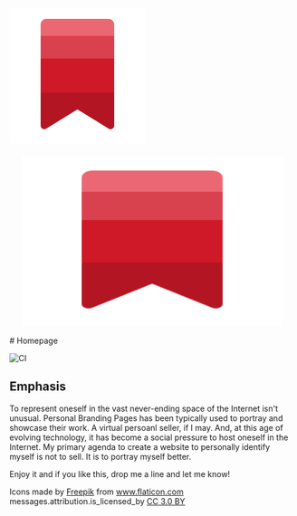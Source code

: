 ![# Homepage](https://github.com/thedhanawada/Homepage/blob/master/bookmark.png?raw=true "Homepage Logo")
---
<p align="center">
  <img width="460" height="300" src="https://github.com/thedhanawada/Homepage/blob/master/bookmark.png?raw=true">
</p>
# Homepage

![CI](https://github.com/thedhanawada/Homepage/workflows/CI/badge.svg?branch=master)

## Emphasis
To represent oneself in the vast never-ending space of the Internet isn't unusual. Personal Branding Pages has been typically used to portray and showcase their work. A virtual persoanl seller, if I may. And, at this age of evolving technology, it has become a social pressure to host oneself in the Internet. My primary agenda to create a website to personally identify myself is not to sell. It is to portray myself better.

<p>Enjoy it and if you like this, drop me a line and let me know!</p>

<div>Icons made by <a href="https://www.flaticon.com/authors/freepik" title="Freepik">Freepik</a> from <a href="https://www.flaticon.com/" title="Flaticon">www.flaticon.com</a> messages.attribution.is_licensed_by <a href="http://creativecommons.org/licenses/by/3.0/" title="Creative Commons BY 3.0" target="_blank">CC 3.0 BY</a></div>
